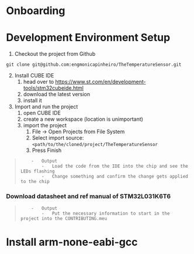 # Onboarding

# Development Environment Setup

1. Checkout the project from Github
```
git clone git@github.com:engmonicapinheiro/TheTemperatureSensor.git
```
2. Install CUBE IDE
   1. head over to https://www.st.com/en/development-tools/stm32cubeide.html
   2. download the latest version
   3. install it
3. Import and run the project
   1. open CUBE IDE
   2. create a new workspace (location is unimportant)
   3. import the project
      1. File -> Open Projects from File System
      2. Select import source: `<path/to/the/cloned/project/TheTemperatureSensor`
      3. Press Finish

>         -   Output
>             -   Load the code from the IDE into the chip and see the LEDs flashing
>             -   Change something and confirm the change gets applied to the chip


### Download datasheet and ref manual of STM32L031K6T6
>         -   Output
>             -   Put the necessary information to start in the project into the CONTRIBUTING.meu

# Install arm-none-eabi-gcc

